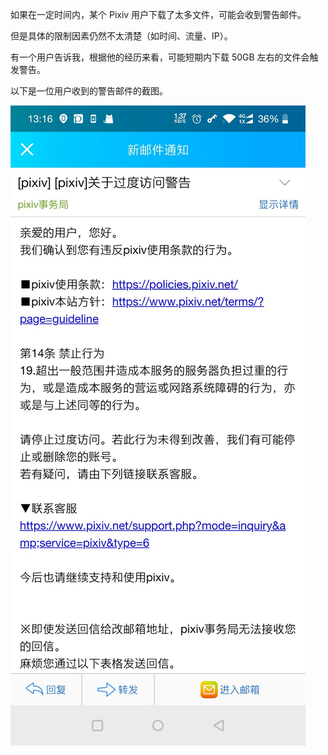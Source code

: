如果在一定时间内，某个 Pixiv 用户下载了太多文件，可能会收到警告邮件。

但是具体的限制因素仍然不太清楚（如时间、流量、IP）。

有一个用户告诉我，根据他的经历来看，可能短期内下载 50GB 左右的文件会触发警告。

以下是一位用户收到的警告邮件的截图。

![](20210219132314.jpg)